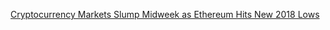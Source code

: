[Cryptocurrency Markets Slump Midweek as Ethereum Hits New 2018 Lows](https://cointelegraph.com/news/cryptocurrency-markets-slump-midweek-as-ethereum-hits-new-2018-lows)